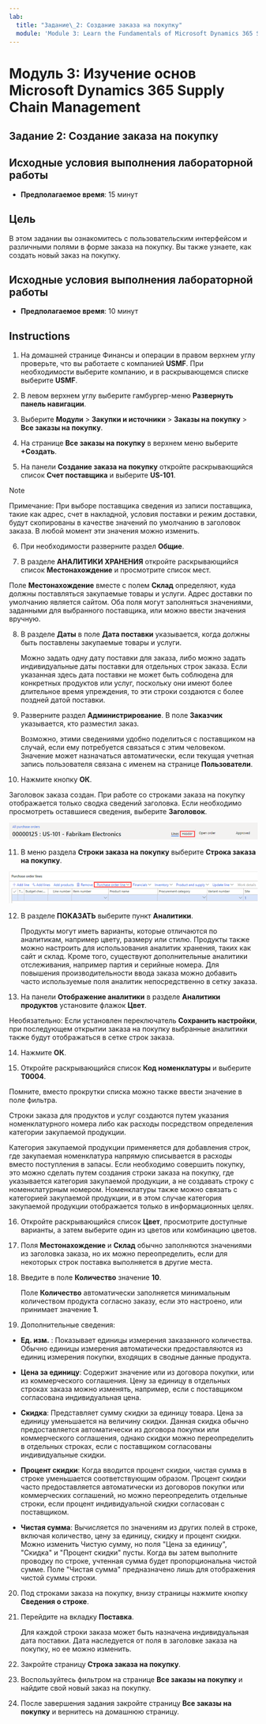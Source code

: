 ```yaml
---
lab:
  title: "Задание\_2: Создание заказа на покупку"
  module: 'Module 3: Learn the Fundamentals of Microsoft Dynamics 365 Supply Chain Management'
---
```


# Модуль 3: Изучение основ Microsoft Dynamics 365 Supply Chain Management

## Задание 2: Создание заказа на покупку

## Исходные условия выполнения лабораторной работы

   - **Предполагаемое время**: 15 минут

## Цель

В этом задании вы ознакомитесь с пользовательским интерфейсом и различными полями в форме заказа на покупку. Вы также узнаете, как создать новый заказ на покупку.


## Исходные условия выполнения лабораторной работы

   - **Предполагаемое время**: 10 минут

## Instructions

1. На домашней странице Финансы и операции в правом верхнем углу проверьте, что вы работаете с компанией **USMF**. При необходимости выберите компанию, и в раскрывающемся списке выберите **USMF**.

2. В левом верхнем углу выберите гамбургер-меню **Развернуть панель навигации**.

3. Выберите **Модули** > **Закупки и источники** > **Заказы на покупку** > **Все заказы на покупку**.

4. На странице **Все заказы на покупку** в верхнем меню выберите **+Создать**.

5. На панели **Создание заказа на покупку** откройте раскрывающийся список **Счет поставщика** и выберите **US-101**.

> [!NOTE]
> Примечание: При выборе поставщика сведения из записи поставщика, такие как адрес, счет в накладной, условия поставки и режим доставки, будут скопированы в качестве значений по умолчанию в заголовок заказа. В любой момент эти значения можно изменить.

6. При необходимости разверните раздел **Общие**.

7. В разделе **АНАЛИТИКИ ХРАНЕНИЯ** откройте раскрывающийся список **Местонахождение** и просмотрите список мест.

Поле **Местонахождение** вместе с полем **Склад** определяют, куда должны поставляться закупаемые товары и услуги. Адрес доставки по умолчанию является сайтом. Оба поля могут заполняться значениями, заданными для выбранного поставщика, или можно ввести значения вручную.

8. В разделе **Даты** в поле **Дата поставки** указывается, когда должны быть поставлены закупаемые товары и услуги.

    Можно задать одну дату поставки для заказа, либо можно задать индивидуальные даты поставки для отдельных строк заказа. Если указанная здесь дата поставки не может быть соблюдена для конкретных продуктов или услуг, поскольку они имеют более длительное время упреждения, то эти строки создаются с более поздней датой поставки.

9. Разверните раздел **Администрирование**. В поле **Заказчик** указывается, кто разместил заказ.

    Возможно, этими сведениями удобно поделиться с поставщиком на случай, если ему потребуется связаться с этим человеком. Значение может назначаться автоматически, если текущая учетная запись пользователя связана с именем на странице **Пользователи**.

10. Нажмите кнопку **ОК**.

Заголовок заказа создан. При работе со строками заказа на покупку отображается только сводка сведений заголовка. Если необходимо просмотреть оставшиеся сведения, выберите **Заголовок**.

![Снимок экрана: заголовок заказа, в котором отображается сводка сведений о заказе. Выделено слово Заголовок.](./media/03-learn-the-fundamentals-of-dynamics-365-supply-chain-management-17.png)

11. В меню раздела **Строки заказа на покупку** выберите **Строка заказа на покупку**.

![Снимок экрана: строки заказа на покупку.](./media/03-learn-the-fundamentals-of-dynamics-365-supply-chain-management-18.png)

12. В разделе **ПОКАЗАТЬ** выберите пункт **Аналитики**.

    Продукты могут иметь варианты, которые отличаются по аналитикам, например цвету, размеру или стилю. Продукты также можно настроить для использования аналитик хранения, таких как сайт и склад. Кроме того, существуют дополнительные аналитики отслеживания, например партия и серийные номера. Для повышения производительности ввода заказа можно добавить часто используемые поля аналитик непосредственно в сетку заказа.

13. На панели **Отображение аналитики** в разделе **Аналитики продуктов** установите флажок **Цвет**.

Необязательно: Если установлен переключатель **Сохранить настройки**, при последующем открытии заказа на покупку выбранные аналитики также будут отображаться в сетке строк заказа.

14. Нажмите **ОК**.

15. Откройте раскрывающийся список **Код номенклатуры** и выберите **T0004**.

Помните, вместо прокрутки списка можно также ввести значение в поле фильтра.

Строки заказа для продуктов и услуг создаются путем указания номенклатурного номера либо как расходы посредством определения категории закупаемой продукции.

Категория закупаемой продукции применяется для добавления строк, где закупаемая номенклатура напрямую списывается в расходы вместо поступления в запасы. Если необходимо совершить покупку, это можно сделать путем создания строки заказа на покупку, где указывается категория закупаемой продукции, а не создавать строку с номенклатурным номером. Номенклатуры также можно связать с категорией закупаемой продукции, и в этом случае категория закупаемой продукции отображается только в информационных целях.

16. Откройте раскрывающийся список **Цвет**, просмотрите доступные варианты, а затем выберите один из цветов или комбинацию цветов.

17. Поля **Местонахождение** и **Склад** обычно заполняются значениями из заголовка заказа, но их можно переопределить, если для некоторых строк поставка выполняется в другие места.

18. Введите в поле **Количество** значение **10**.

    Поле **Количество** автоматически заполняется минимальным количеством продукта согласно заказу, если это настроено, или принимает значение **1**.

19. Дополнительные сведения:

- **Ед. изм.** : Показывает единицы измерения заказанного количества. Обычно единицы измерения автоматически предоставляются из единиц измерения покупки, входящих в сводные данные продукта.

- **Цена за единицу**: Содержит значение или из договора покупки, или из коммерческого соглашения. Цену за единицу в отдельных строках заказа можно изменять, например, если с поставщиком согласована индивидуальная цена.

- **Скидка**: Представляет сумму скидки за единицу товара. Цена за единицу уменьшается на величину скидки. Данная скидка обычно предоставляется автоматически из договора покупки или коммерческого соглашения, однако скидки можно переопределить в отдельных строках, если с поставщиком согласованы индивидуальные скидки.

- **Процент скидки**: Когда вводится процент скидки, чистая сумма в строке уменьшается соответствующим образом. Процент скидки часто предоставляется автоматически из договоров покупки или коммерческих соглашений, но можно переопределить отдельные строки, если процент индивидуальной скидки согласован с поставщиком.

- **Чистая сумма**: Вычисляется по значениям из других полей в строке, включая количество, цену за единицу, скидку и процент скидки. Можно изменить Чистую сумму, но поля "Цена за единицу", "Скидка" и "Процент скидки" пусты. Когда вы затем выполните проводку по строке, учтенная сумма будет пропорциональна чистой сумме. Поле "Чистая сумма" предназначено лишь для отображения чистой суммы строки.

20. Под строками заказа на покупку, внизу страницы нажмите кнопку **Сведения о строке**.

21. Перейдите на вкладку **Поставка**.

    Для каждой строки заказа может быть назначена индивидуальная дата поставки. Дата наследуется от поля в заголовке заказа на покупку, но ее можно изменить.

22. Закройте страницу **Строка заказа на покупку**.

23. Воспользуйтесь фильтром на странице **Все заказы на покупку** и найдите свой новый заказ на покупку.

24. После завершения задания закройте страницу **Все заказы на покупку** и вернитесь на домашнюю страницу.

